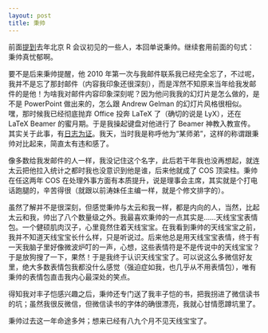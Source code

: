 ```yaml
---
layout: post
title: 秉帅
---
```


前面[提到](/cn/2017/01/blog/)去年北京 R 会议初见的一些人，本回单说秉帅。继续套用前面的句式：秉帅真忧郁啊。

要不是后来秉帅提醒，他 2010 年第一次与我邮件联系我已经完全忘了，不过呢，我并不是忘了那封邮件（内容我印象还很深刻），而是浑然不知原来当年给我发邮件的是他！为啥我对邮件内容印象深刻呢？因为他问我我的幻灯片是怎么做的，是不是 PowerPoint 做出来的，怎么跟 Andrew Gelman 的幻灯片风格很相似。嘿，那时候我已经彻底抛弃 Office 投奔 LaTeX 了（确切的说是 LyX），还在 LaTeX Beamer 的蜜月期。于是我操起键盘对他进行了 Beamer 神教入教宣传。其实关于此事，有[日志为证](/cn/2010/12/software-to-make-slides/)。我天，当时我是称呼他为“某师弟”，这样的称谓跟秉帅对比起来，简直太有违和感了。

像多数给我发邮件的人一样，我没记住这个名字，此后若干年我也没再想起，就连太云把他拉入统计之都时我也没意识到他是谁，后来他就成了 COS 顶梁柱。秉帅在任这两年 COS 在处理外事方面有本质提升，说是理事会主席，其实就是个打电话跑腿的，辛苦得很（就跟以前涛妹任主编一样，就是个修文排字的）。

虽然了解并不是很深刻，但感觉秉帅与太云和我一样，都是内向的人，当然，比起太云和我，帅出了八个数量级之外。我最喜欢秉帅的一点其实是……天线宝宝表情包。一个健硕肌肉汉子，心里竟然住着天线宝宝。在我看到秉帅的天线宝宝之前，我并不知道天线宝宝长什么样，只是听说过。后来他总是用天线宝宝表情，终于有一天我脑子里好像微波炉叮的一声，心想，这些表情符是不是传说中的天线宝宝？于是放狗搜了一下，果然！于是我终于认识天线宝宝了。可以说这么多微信好友里，绝大多数表情包我都没什么感觉（强迫症如我，也几乎从不用表情包），唯有秉帅的表情包直击我内心最深处的笑点。

得知我对丰子恺感兴趣之后，秉帅还专门送了我丰子恺的书，把我拐进了微信读书的坑；虽然我很反微信，但微信读书的字体的确很漂亮，我就心甘情愿蹲坑里了。

秉帅过去这一年命途多舛；想来已经有八九个月不见天线宝宝了。
